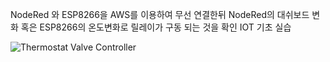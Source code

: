 NodeRed 와 ESP8266을 AWS를 이용하여 무선 연결한뒤 NodeRed의 대쉬보드 변화 혹은 ESP8266의 온도변화로 릴레이가 구동 되는 것을 확인
IOT 기초 실습

![Thermostat   Valve Controller](https://user-images.githubusercontent.com/66273924/155533259-7b069074-11c1-4f4c-879d-6703c6bc3efd.png)
